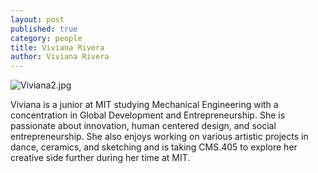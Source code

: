```yaml
---
layout: post
published: true
category: people
title: Viviana Rivera
author: Viviana Rivera
---
```

![Viviana2.jpg]({{site.baseurl}}/assets/Viviana2.jpg)


Viviana is a junior at MIT studying Mechanical Engineering with a concentration in Global Development and Entrepreneurship. She is passionate about innovation, human centered design, and social entrepreneurship. She also enjoys working on various artistic projects in dance, ceramics, and sketching and is taking CMS.405 to explore her creative side further during her time at MIT. 